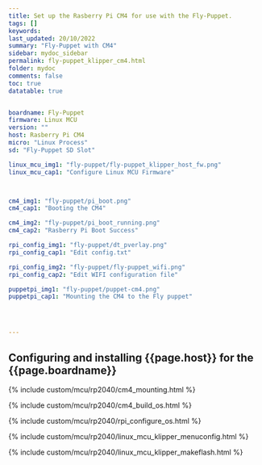 ```yaml
---
title: Set up the Rasberry Pi CM4 for use with the Fly-Puppet.
tags: []
keywords: 
last_updated: 20/10/2022
summary: "Fly-Puppet with CM4"
sidebar: mydoc_sidebar
permalink: fly-puppet_klipper_cm4.html
folder: mydoc
comments: false
toc: true
datatable: true


boardname: Fly-Puppet
firmware: Linux MCU
version: ""
host: Rasberry Pi CM4
micro: "Linux Process"
sd: "Fly-Puppet SD Slot"

linux_mcu_img1: "fly-puppet/fly-puppet_klipper_host_fw.png"
linux_mcu_cap1: "Configure Linux MCU Firmware"



cm4_img1: "fly-puppet/pi_boot.png"
cm4_cap1: "Booting the CM4"

cm4_img2: "fly-puppet/pi_boot_running.png"
cm4_cap2: "Rasberry Pi Boot Success"

rpi_config_img1: "fly-puppet/dt_pverlay.png"
rpi_config_cap1: "Edit config.txt"

rpi_config_img2: "fly-puppet/fly-puppet_wifi.png"
rpi_config_cap2: "Edit WIFI configuration file"

puppetpi_img1: "fly-puppet/puppet-cm4.png"
puppetpi_cap1: "Mounting the CM4 to the Fly puppet"




---
```


## Configuring and installing {{page.host}} for the {{page.boardname}}

{% include custom/mcu/rp2040/cm4_mounting.html %}

{% include custom/mcu/rp2040/cm4_build_os.html %}

{% include custom/mcu/rp2040/rpi_configure_os.html %}

{% include custom/mcu/rp2040/linux_mcu_klipper_menuconfig.html %}

{% include custom/mcu/rp2040/linux_mcu_klipper_makeflash.html %}